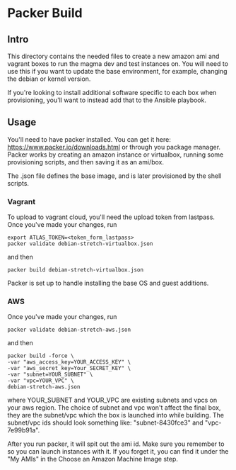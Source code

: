 # Packer Build

## Intro
This directory contains the needed files to create a new amazon ami and vagrant
boxes to run the magma dev and test instances on. You will need to use this if
you want to update the base environment, for example, changing the debian or
kernel version.

If you're looking to install additional software specific to each box when
provisioning, you'll want to instead add that to the Ansible playbook.

## Usage
You'll need to have packer installed. You can get it here:
https://www.packer.io/downloads.html or through you package manager. Packer
works by creating an amazon instance or virtualbox, running some provisioning
scripts, and then saving it as an ami/box.

The .json file defines the base image, and is later provisioned by the shell
scripts.

### Vagrant
To upload to vagrant cloud, you'll need the upload token from lastpass.
Once you've made your changes, run
```
export ATLAS_TOKEN=<token_form_lastpass>
packer validate debian-stretch-virtualbox.json
```
and then
```
packer build debian-stretch-virtualbox.json
```
Packer is set up to handle installing the base OS and guest additions.

### AWS
Once you've made your changes, run
```
packer validate debian-stretch-aws.json
```
and then
```
packer build -force \
-var "aws_access_key=YOUR_ACCESS_KEY" \
-var "aws_secret_key=Your_SECRET_KEY" \
-var "subnet=YOUR_SUBNET" \
-var "vpc=YOUR_VPC" \
debian-stretch-aws.json
```

where YOUR\_SUBNET and YOUR\_VPC are existing subnets and vpcs on your aws
region. The choice of subnet and vpc won't affect the final box, they are
the subnet/vpc which the box is launched into while building. The subnet/vpc ids
should look something like: "subnet-8430fce3" and "vpc-7e99b91a".

After you run packer, it will spit out the ami id. Make sure you remember to so
you can launch instances with it. If you forget it, you can find it under the
"My AMIs" in the Choose an Amazon Machine Image step.
